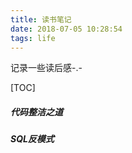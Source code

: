 ```yaml
---
title: 读书笔记
date: 2018-07-05 10:28:54
tags: life
---
```

记录一些读后感-.-
<!--more-->

[TOC]
##### 代码整洁之道
>

##### SQL反模式
>